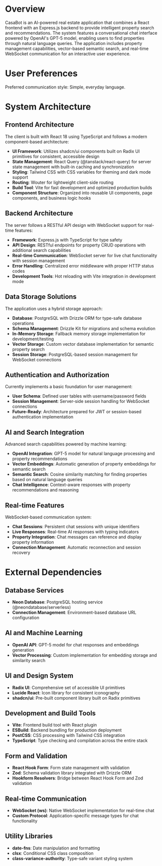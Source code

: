 # Overview

CasaBot is an AI-powered real estate application that combines a React frontend with an Express.js backend to provide intelligent property search and recommendations. The system features a conversational chat interface powered by OpenAI's GPT-5 model, enabling users to find properties through natural language queries. The application includes property management capabilities, vector-based semantic search, and real-time WebSocket communication for an interactive user experience.

# User Preferences

Preferred communication style: Simple, everyday language.

# System Architecture

## Frontend Architecture
The client is built with React 18 using TypeScript and follows a modern component-based architecture:

- **UI Framework**: Utilizes shadcn/ui components built on Radix UI primitives for consistent, accessible design
- **State Management**: React Query (@tanstack/react-query) for server state management with built-in caching and synchronization
- **Styling**: Tailwind CSS with CSS variables for theming and dark mode support
- **Routing**: Wouter for lightweight client-side routing
- **Build Tool**: Vite for fast development and optimized production builds
- **Component Structure**: Organized into reusable UI components, page components, and business logic hooks

## Backend Architecture
The server follows a RESTful API design with WebSocket support for real-time features:

- **Framework**: Express.js with TypeScript for type safety
- **API Design**: RESTful endpoints for property CRUD operations with additional search capabilities
- **Real-time Communication**: WebSocket server for live chat functionality with session management
- **Error Handling**: Centralized error middleware with proper HTTP status codes
- **Development Tools**: Hot reloading with Vite integration in development mode

## Data Storage Solutions
The application uses a hybrid storage approach:

- **Database**: PostgreSQL with Drizzle ORM for type-safe database operations
- **Schema Management**: Drizzle Kit for migrations and schema evolution
- **In-Memory Storage**: Fallback memory storage implementation for development/testing
- **Vector Storage**: Custom vector database implementation for semantic property search
- **Session Storage**: PostgreSQL-based session management for WebSocket connections

## Authentication and Authorization
Currently implements a basic foundation for user management:

- **User Schema**: Defined user tables with username/password fields
- **Session Management**: Server-side session handling for WebSocket connections
- **Future-Ready**: Architecture prepared for JWT or session-based authentication implementation

## AI and Search Integration
Advanced search capabilities powered by machine learning:

- **OpenAI Integration**: GPT-5 model for natural language processing and property recommendations
- **Vector Embeddings**: Automatic generation of property embeddings for semantic search
- **Semantic Search**: Cosine similarity matching for finding properties based on natural language queries
- **Chat Intelligence**: Context-aware responses with property recommendations and reasoning

## Real-time Features
WebSocket-based communication system:

- **Chat Sessions**: Persistent chat sessions with unique identifiers
- **Live Responses**: Real-time AI responses with typing indicators
- **Property Integration**: Chat messages can reference and display property information
- **Connection Management**: Automatic reconnection and session recovery

# External Dependencies

## Database Services
- **Neon Database**: PostgreSQL hosting service (@neondatabase/serverless)
- **Connection Management**: Environment-based database URL configuration

## AI and Machine Learning
- **OpenAI API**: GPT-5 model for chat responses and embeddings generation
- **Vector Processing**: Custom implementation for embedding storage and similarity search

## UI and Design System
- **Radix UI**: Comprehensive set of accessible UI primitives
- **Lucide React**: Icon library for consistent iconography
- **shadcn/ui**: Pre-built component library built on Radix primitives

## Development and Build Tools
- **Vite**: Frontend build tool with React plugin
- **ESBuild**: Backend bundling for production deployment
- **PostCSS**: CSS processing with Tailwind CSS integration
- **TypeScript**: Type checking and compilation across the entire stack

## Form and Validation
- **React Hook Form**: Form state management with validation
- **Zod**: Schema validation library integrated with Drizzle ORM
- **Hookform Resolvers**: Bridge between React Hook Form and Zod validation

## Real-time Communication
- **WebSocket (ws)**: Native WebSocket implementation for real-time chat
- **Custom Protocol**: Application-specific message types for chat functionality

## Utility Libraries
- **date-fns**: Date manipulation and formatting
- **clsx**: Conditional CSS class composition
- **class-variance-authority**: Type-safe variant styling system